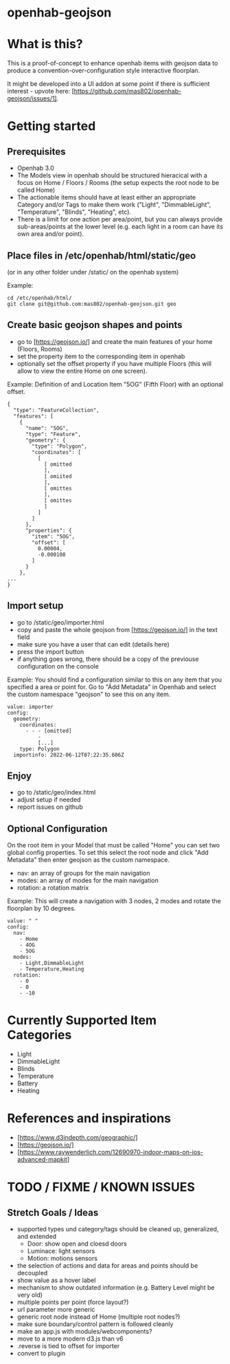 # openhab-geojson

# What is this?

This is a proof-of-concept to enhance openhab items with geojson data to produce a convention-over-configuration style interactive floorplan. 

It might be developed into a UI addon at some point if there is sufficient interest - upvote here: [https://github.com/mas802/openhab-geojson/issues/1].

# Getting started

## Prerequisites

- Openhab 3.0
- The Models view in openhab should be structured hieracical with a focus on Home / Floors / Rooms (the setup expects the root node to be called Home)
- The actionable items should have at least either an appropriate Category and/or Tags to make them work ("Light", "DimmableLight", "Temperature", "Blinds", "Heating", etc).
- There is a limit for one action per area/point, but you can always provide sub-areas/points at the lower level 
(e.g. each light in a room can have its own area and/or point).

## Place files in /etc/openhab/html/static/geo 

(or in any other folder under /static/ on the openhab system)

Example:
```
cd /etc/openhab/html/
git clone git@github.com:mas802/openhab-geojson.git geo 
```

## Create basic geojson shapes and points

- go to [https://geojson.io/] and create the main features of your home (Floors, Rooms)
- set the property item to the corresponding item in openhab
- optionally set the offset property if you have multiple Floors (this will allow to view the entire Home on one screen).

Example: Definition of and Location Item "5OG" (Fifth Floor) with an optional offset.
```
{
  "type": "FeatureCollection",
  "features": [
    {
      "name": "5OG",
      "type": "Feature",
      "geometry": {
        "type": "Polygon",
        "coordinates": [
          [
            [ omitted
            ],
            [ omiited
            ],
            [ omittes
            ],
            [ omittes
            ]
          ]
        ]
      },
      "properties": {
        "item": "5OG",
        "offset": [
          0.00004,
          -0.000108
        ]
      }
    },
...
}
```

## Import setup

- go to /static/geo/importer.html
- copy and paste the whole geojson from [https://geojson.io/] in the text field
- make sure you have a user that can edit (details here)
- press the import button
- if anything goes wrong, there should be a copy of the previouse configuration on the console

Example: You should find a configuration similar to this on any item that you specified a area or point for. Go to "Ädd Metadata" in Openhab and select the custom namespace "geojson" to see this on any item.

```
value: importer
config:
  geometry:
    coordinates:
      - - - [omitted]
          - 
          [...]
    type: Polygon
  importinfo: 2022-06-12T07:22:35.606Z
```

## Enjoy

- go to /static/geo/index.html
- adjust setup if needed
- report issues on github

## Optional Configuration

On the root item in your Model that must be called "Home" you can set two global config properties.
To set this select the root node and click "Add Metadata" then enter geojson as the custom namespace.

- nav: an array of groups for the main navigation 
- modes: an array of modes for the main navigation 
- rotation: a rotation matrix

Example: This will create a navigation with 3 nodes, 2 modes and rotate the floorplan by 10 degrees.
```
value: " "
config:
  nav:
    - Home
    - 4OG
    - 5OG
  modes:
    - Light,DimmableLight
    - Temperature,Heating
  rotation:
    - 0
    - 0
    - -10
```

# Currently Supported Item Categories

- Light
- DimmableLight
- Blinds
- Temperature
- Battery
- Heating

# References and inspirations

- [https://www.d3indepth.com/geographic/]
- [https://geojson.io/]
- [https://www.raywenderlich.com/12690970-indoor-maps-on-ios-advanced-mapkit]

# TODO / FIXME / KNOWN ISSUES

## Stretch Goals / Ideas

- supported types und category/tags should be cleaned up, generalized, and extended
  - Door: show open and cloesd doors
  - Luminace: light sensors
  - Motion: motions sensors 
- the selection of actions and data for areas and points should be decoupled
- show value as a hover label
- mechanism to show outdated information (e.g. Battery Level might be very old)
- multiple points per point (force layout?)
- url parameter more generic
- generic root node instead of Home (multiple root nodes?)
- make sure boundary/control pattern is followed cleanly
- make an app.js with modules/webcomponents?
- move to a more modern d3.js than v6
- .reverse is tied to offset for importer
- convert to plugin
